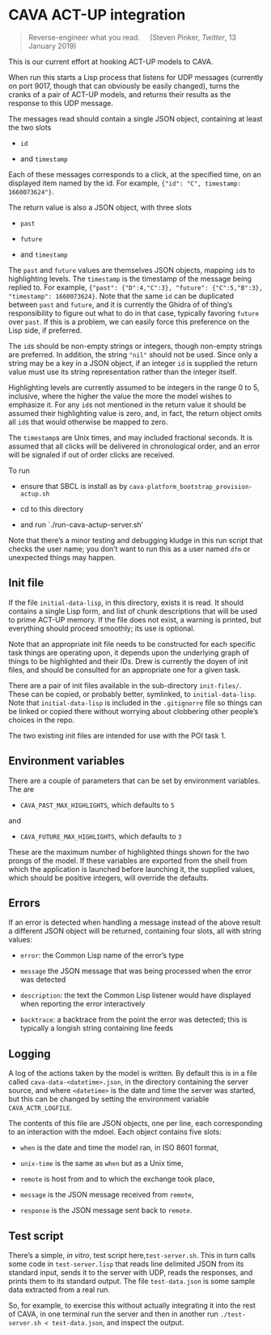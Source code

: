 # CAVA ACT-UP integration

> Reverse-engineer what you read.     (Steven Pinker, *Twitter*, 13 January 2019)

This is our current effort at hooking ACT-UP models to CAVA.

When run this starts a Lisp process that listens for UDP messages (currently on port 9017, though
that can obviously be easily changed), turns the cranks of a pair of ACT-UP models, and returns their results as
the response to this UDP message.

The messages read should contain a single JSON object, containing at least the two slots

* `id`

* and `timestamp`

Each of these messages corresponds to a click, at the specified time, on an displayed item
named by the id. For example, `{"id": "C", timestamp: 1660073624"}`.

The return value is also a JSON object, with three slots

* `past`

* `future`

* and `timestamp`

The `past` and `future` values are themselves JSON objects, mapping `id`s to highlighting levels.
The `timestamp` is the timestamp of the message being replied to.
For example, `{"past": {"D":4,"C":3}, "future": {"C":5,"B":3}, "timestamp": 1660073624}`.
Note that the same `id` can be duplicated between `past` and `future`, and it is currently
the Ghidra of of thing’s responsibility to figure out what to do in that case, typically favoring
`future` over `past`. If this is a problem, we can easily force this preference on the Lisp side,
if preferred.

The `id`s should be non-empty strings or integers, though non-empty strings are preferred. In addition,
the string `"nil"` should not be used. Since
only a string may be a key in a JSON object, if an integer `id` is supplied the return value
must use its string representation rather than the integer itself.

Highlighting levels are currently assumed to be integers in the range 0 to 5, inclusive, where
the higher the value the more the model wishes to emphasize it. For any `id`s not mentioned in the
return value it should be assumed their highlighting value is zero, and, in fact, the return
object omits all `id`s that would otherwise be mapped to zero.

The `timestamp`s are Unix times, and may included fractional seconds. It is assumed
that all clicks will be delivered in chronological order, and an error will be signaled
if out of order clicks are received.

To run

* ensure that SBCL is install as by `cava-platform_bootstrap_provision-actup.sh`

* cd to this directory

* and run `./run-cava-actup-server.sh‘

Note that there’s a minor testing and debugging kludge in this run script that checks the user name;
you don’t want to run this as a user named `dfm` or unexpected things may happen.


## Init file ##

If the file `initial-data-lisp`, in this directory, exists it is read. It should contains a single Lisp form,
and list of chunk descriptions that will be used to prime ACT-UP memory. If the file does not exist, a
warning is printed, but everything should proceed smoothly; its use is optional.

Note that an appropriate init file needs to be constructed for each specific task things are operating
upon, it depends upon the underlying graph of things to be highlighted and their IDs. Drew is currently
the doyen of init files, and should be consulted for an appropriate one for a given task.

There are a pair of init files available in the sub-directory `init-files/`. These can be copied, or probably better,
symlinked, to `initial-data-lisp`. Note that `initial-data-lisp` is included in the `.gitignorre` file so things
can be linked or copied there without worrying about clobbering other people’s choices in the repo.

The two existing init files are intended for use with the POI task 1.


## Environment variables ##

There are a couple of parameters that can be set by environment variables. The are

* `CAVA_PAST_MAX_HIGHLIGHTS`, which defaults to `5`

and

* `CAVA_FUTURE_MAX_HIGHLIGHTS`, which defaults to `3`

These are the maximum number of highlighted things shown for the two prongs of the model. If these
variables are exported from the shell from which the application is launched before launching it,
the supplied values, which should be positive integers, will override the defaults.



## Errors ##

If an error is detected when handling a message instead of the above result a different
JSON object will be returned, containing four slots, all with string values:

* `error`: the Common Lisp name of the error’s type

* `message` the JSON message that was being processed when the error was detected

* `description`: the text the Common Lisp listener would have displayed when reporting the error interactively

* `backtrace`: a backtrace from the point the error was detected; this is typically a longish string containing line feeds



## Logging ##

A log of the actions taken by the model is written. By default this is in a file
called `cava-data-<datetime>.json`, in the directory containing the server source, and where `<datetime>`
is the date and time the server was started, but this can be changed by setting the
environment variable `CAVA_ACTR_LOGFILE`.

The contents of this file are JSON objects, one per line, each corresponding to an
interaction with the mdoel. Each object contains five slots:

* `when` is the date and time the model ran, in ISO 8601 format,

* `unix-time` is the same as `when` but as a Unix time,

* `remote` is host from and to which the exchange took place,

* `message` is the JSON message received from `remote`,

* `response` is the JSON message sent back to `remote`.



## Test script ##

There’s a simple, *in vitro*, test script here,`test-server.sh`. This in turn calls some code
in `test-server.lisp` that reads line delimited JSON from its standard input, sends it
to the server with UDP, reads the responses, and prints them to its standard output.
The file `test-data.json` is some sample data extracted from a real run.

So, for example, to exercise this without actually integrating it into the rest of CAVA,
in one terminal run the server and then in another
run `./test-server.sh < test-data.json`, and inspect the output.
